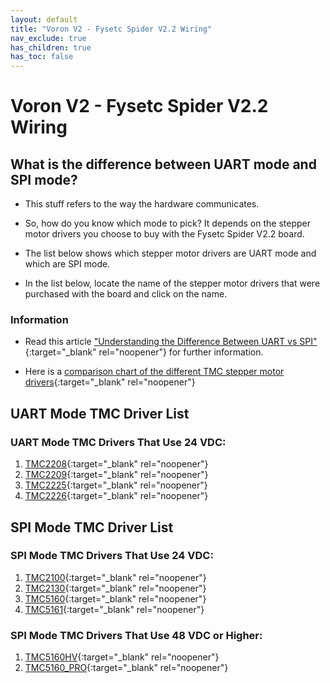 ```yaml
---
layout: default
title: "Voron V2 - Fysetc Spider V2.2 Wiring"
nav_exclude: true
has_children: true
has_toc: false
---
```


# Voron V2 - Fysetc Spider V2.2 Wiring

## What is the difference between UART mode and SPI mode?

* This stuff refers to the way the hardware communicates.

* So, how do you know which mode to pick? It depends on the stepper motor drivers you choose to buy with the Fysetc Spider V2.2 board.

* The list below shows which stepper motor drivers are UART mode and which are SPI mode.

* In the list below, locate the name of the stepper motor drivers that were purchased with the board and click on the name.

### Information

* Read this article ["Understanding the Difference Between UART vs SPI" ](./images/What_is_the_Difference_Between_SPI_vs_UART.pdf#toolbar=1&page=1){:target="_blank" rel="noopener"} for further information.

* Here is a [comparison chart of the different TMC stepper motor drivers](https://learn.watterott.com/silentstepstick/comparison/){:target="_blank" rel="noopener"}


## UART Mode TMC Driver List

### UART Mode TMC Drivers That Use 24 VDC:

1.  [TMC2208](./v2_spiderv22_uart_wiring#voron-v2---fysetc-spider-v22-tmc2208-tmc2209-tmc2225-or-tmc2226){:target="_blank" rel="noopener"}
2.  [TMC2209](./v2_spiderv22_uart_wiring#voron-v2---fysetc-spider-v22-tmc2208-tmc2209-tmc2225-or-tmc2226){:target="_blank" rel="noopener"}
3.  [TMC2225](./v2_spiderv22_uart_wiring#voron-v2---fysetc-spider-v22-tmc2208-tmc2209-tmc2225-or-tmc2226){:target="_blank" rel="noopener"}
4.  [TMC2226](./v2_spiderv22_uart_wiring#voron-v2---fysetc-spider-v22-tmc2208-tmc2209-tmc2225-or-tmc2226){:target="_blank" rel="noopener"}


## SPI Mode TMC Driver List

### SPI Mode TMC Drivers That Use 24 VDC:

1.  [TMC2100](./v2_spiderv22_spi_wiring#voron-v2---fysetc-spider-v22-tmc2100-tmc2130-tmc5160-tmc5161-tmc5160hv-tmc5160pro){:target="_blank" rel="noopener"}
2.  [TMC2130](./v2_spiderv22_spi_wiring#voron-v2---fysetc-spider-v22-tmc2100-tmc2130-tmc5160-tmc5161-tmc5160hv-tmc5160pro){:target="_blank" rel="noopener"}
3.  [TMC5160](./v2_spiderv22_spi_wiring#voron-v2---fysetc-spider-v22-tmc2100-tmc2130-tmc5160-tmc5161-tmc5160hv-tmc5160pro){:target="_blank" rel="noopener"}
4.  [TMC5161](./v2_spiderv22_spi_wiring#voron-v2---fysetc-spider-v22-tmc2100-tmc2130-tmc5160-tmc5161-tmc5160hv-tmc5160pro){:target="_blank" rel="noopener"}

### SPI Mode TMC Drivers That Use 48 VDC or Higher:

1. [TMC5160HV](./v2_spiderv22_spi_wiring#voron-v2---fysetc-spider-v22-tmc2100-tmc2130-tmc5160-tmc5161-tmc5160hv-tmc5160pro){:target="_blank" rel="noopener"}
2. [TMC5160_PRO](./v2_spiderv22_spi_wiring#voron-v2---fysetc-spider-v22-tmc2100-tmc2130-tmc5160-tmc5161-tmc5160hv-tmc5160pro){:target="_blank" rel="noopener"}